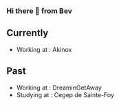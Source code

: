 ### Hi there 👋 from Bev

## Currently
- Working at : Akinox

## Past
- Working at : DreaminGetAway
- Studying at : Cegep de Sainte-Foy



<!--
**webeverly/webeverly** is a ✨ _special_ ✨ repository because its `README.md` (this file) appears on your GitHub profile.

Here are some ideas to get you started:

- 🔭 I’m currently working on ...
- 🌱 I’m currently learning ...
- 👯 I’m looking to collaborate on ...
- 🤔 I’m looking for help with ...
- 💬 Ask me about ...
- 📫 How to reach me: ...
- 😄 Pronouns: ...
- ⚡ Fun fact: ...
-->
